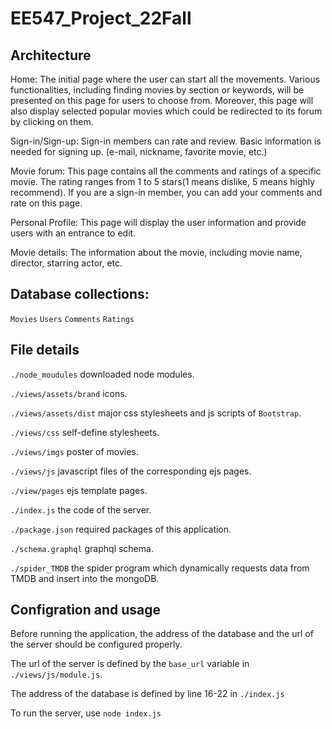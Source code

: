 # EE547_Project_22Fall

## Architecture
Home:  The initial page where the user can start all the movements. Various functionalities, including finding movies by section or keywords, will be presented on this page for users to choose from. Moreover, this page will also display selected popular movies which could be redirected to its forum by clicking on them.

Sign-in/Sign-up: Sign-in members can rate and review. Basic information is needed for signing up. (e-mail, nickname, favorite movie, etc.)

Movie forum: This page contains all the comments and ratings of a specific movie. The rating ranges from 1 to 5 stars(1 means dislike, 5 means highly recommend). If you are a sign-in member, you can add your comments and rate on this page.

Personal Profile: This page will display the user information and provide users with an entrance to edit.

Movie details: The information about the movie, including movie name, director, starring actor, etc.

## Database collections:
`Movies` `Users` `Comments` `Ratings`

## File details
`./node_moudules` downloaded node modules.

`./views/assets/brand` icons.

`./views/assets/dist` major css stylesheets and js scripts of `Bootstrap`.

`./views/css` self-define stylesheets.

`./views/imgs` poster of movies.

`./views/js` javascript files of the corresponding ejs pages.

`./view/pages` ejs template pages.

`./index.js` the code of the server.

`./package.json` required packages of this application.

`./schema.graphql` graphql schema.

`./spider_TMDB` the spider program which dynamically requests data from TMDB and insert into the mongoDB.

## Configration and usage
Before running the application, the address of the database and the url of the server should be configured properly.

The url of the server is defined by the `base_url` variable in `./views/js/module.js`.

The address of the database is defined by line 16-22 in `./index.js`

To run the server, use `node index.js`



